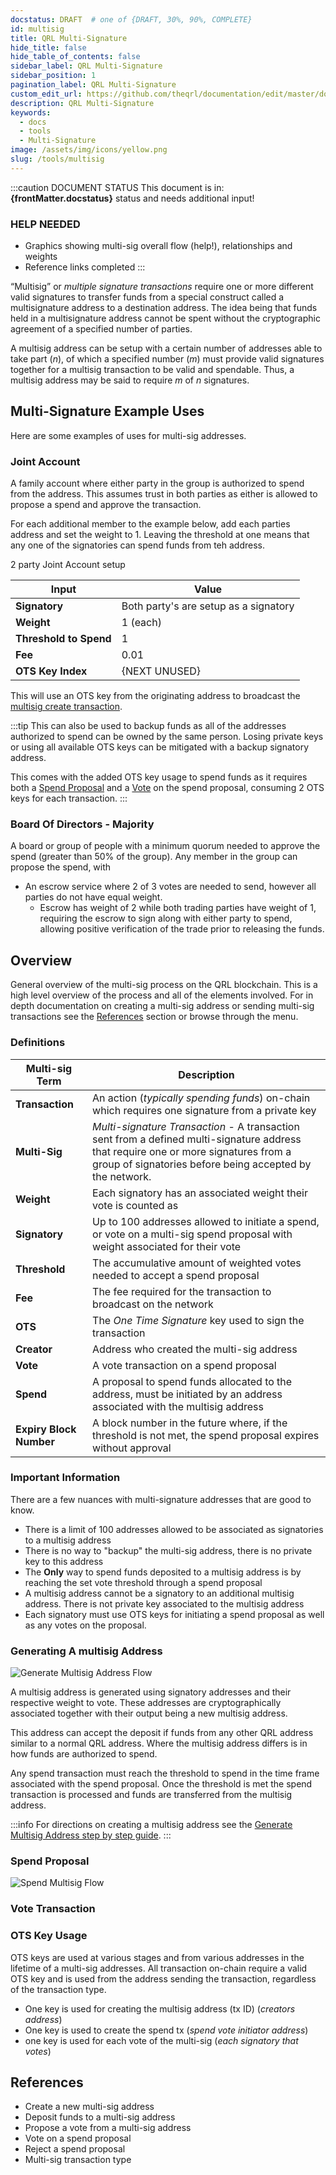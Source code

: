 ```yaml
---
docstatus: DRAFT  # one of {DRAFT, 30%, 90%, COMPLETE}
id: multisig
title: QRL Multi-Signature
hide_title: false
hide_table_of_contents: false
sidebar_label: QRL Multi-Signature
sidebar_position: 1
pagination_label: QRL Multi-Signature
custom_edit_url: https://github.com/theqrl/documentation/edit/master/docs/basics/what-is-qrl.md
description: QRL Multi-Signature
keywords:
  - docs
  - tools
  - Multi-Signature
image: /assets/img/icons/yellow.png
slug: /tools/multisig
---
```


:::caution DOCUMENT STATUS 
<span>This document is in: <b>{frontMatter.docstatus}</b> status and needs additional input!</span>

### HELP NEEDED

- Graphics showing multi-sig overall flow (help!), relationships and weights
- Reference links completed
:::


“Multisig” or *multiple signature transactions* require one or more different valid signatures to transfer funds from a special construct called a multisignature address to a destination address. The idea being that funds held in a multisignature address cannot be spent without the cryptographic agreement of a specified number of parties.

A multisig address can be setup with a certain number of addresses able to take part ($n$), of which a specified number ($m$) must provide valid signatures together for a multisig transaction to be valid and spendable. Thus, a multisig address may be said to require $m$ of $n$ signatures.

## Multi-Signature Example Uses

Here are some examples of uses for multi-sig addresses.

### Joint Account

A family account where either party in the group is authorized to spend from the address. This assumes trust in both parties as either is allowed to propose a spend and approve the transaction.

For each additional member to the example below, add each parties address and set the weight to 1. Leaving the threshold at one means that any one of the signatories can spend funds from teh address.

2 party Joint Account setup

| Input | Value | 
| --- | --- |
|**Signatory** | Both party's are setup as a signatory |
|**Weight** | 1 (each) |
|**Threshold to Spend** | 1 |
|**Fee** | 0.01 |
|**OTS Key Index**| {NEXT UNUSED} |

This will use an OTS key from the originating address to broadcast the [multisig create transaction](#).


:::tip
This can also be used to backup funds as all of the addresses authorized to spend can be owned by the same person. Losing private keys or using all available OTS keys can be mitigated with a backup signatory address. 

This comes with the added OTS key usage to spend funds as it requires both a [Spend Proposal](#) and a [Vote](#) on the spend proposal, consuming 2 OTS keys for each transaction.
:::


### Board Of Directors - Majority 

A board or group of people with a minimum quorum needed to approve the spend (greater than 50% of the group). Any member in the group can propose the spend, with 

- An escrow service where 2 of 3 votes are needed to send, however all parties do not have equal weight.
  - Escrow has weight of 2 while both trading parties have weight of 1, requiring the escrow to sign along with either party to spend, allowing positive verification of the trade prior to releasing the funds.

## Overview

General overview of the multi-sig process on the QRL blockchain. This is a high level overview of the process and all of the elements involved. For in depth documentation on creating a multi-sig address or sending multi-sig transactions see the [References](#references) section or browse through the menu.


### Definitions 

| Multi-sig Term | Description |
| ---- | ----------- |
| **Transaction** |   An action (*typically spending funds*) on-chain which requires one signature from a private key|
| **Multi-Sig** |  *Multi-signature Transaction* - A transaction sent from a defined multi-signature address that require one or more signatures from a group of signatories before being accepted by the network. |
| **Weight** | Each signatory has an associated weight their vote is counted as  |
| **Signatory** |   Up to 100 addresses allowed to initiate a spend, or vote on a multi-sig spend proposal with weight associated for their vote|
| **Threshold** | The accumulative amount of weighted votes needed to accept a spend proposal |
| **Fee** | The fee required for the transaction to broadcast on the network |
| **OTS** | The *One Time Signature* key used to sign the transaction |
| **Creator** | Address who created the multi-sig address |
| **Vote** | A vote transaction on a spend proposal |
| **Spend** | A proposal to spend funds allocated to the address, must be initiated by an address associated with the multisig address  |
| **Expiry Block Number** | A block number in the future where, if the threshold is not met, the spend proposal expires without approval |


### Important Information

There are a few nuances with multi-signature addresses that are good to know.

- There is a limit of 100 addresses allowed to be associated as signatories to a multisig address
- There is no way to "backup" the multi-sig address, there is no private key to this address
- The **Only** way to spend funds deposited to a multisig address is by reaching the set vote threshold through a spend proposal
- A multisig address cannot be a signatory to an additional multisig address. There is not private key associated to the multisig address
- Each signatory must use OTS keys for initiating a spend proposal as well as any votes on the proposal. 


### Generating A multisig Address

![Generate Multisig Address Flow](./assets/img/generate-multisig.png)

A multisig address is generated using signatory addresses and their respective weight to vote. These addresses are cryptographically associated together with their output being a new multisig address.

This address can accept the deposit if funds from any other QRL address similar to a normal QRL address. Where the multisig address differs is in how funds are authorized to spend.

Any spend transaction must reach the threshold to spend in the time frame associated with the spend proposal. Once the threshold is met the spend transaction is processed and funds are transferred from the multisig address.

:::info
For directions on creating a multisig address see the [Generate Multisig Address step by step guide](/tools/multisig/multisig-generate).
:::

### Spend Proposal
![Spend Multisig Flow](./assets/img/spend-vote.png)


### Vote Transaction


### OTS Key Usage

OTS keys are used at various stages and from various addresses in the lifetime of a multi-sig addresses. All transaction on-chain require a valid OTS key and is used from the address sending the transaction, regardless of the transaction type.

- One key is used for creating the multisig address (tx ID) (*creators address*)
- One key is used to create the spend tx (*spend vote initiator address*)
- one key is used for each vote of the multi-sig (*each signatory that votes*)



## References

- Create a new multi-sig address
- Deposit funds to a multi-sig address
- Propose a vote from a multi-sig address
- Vote on a spend proposal
- Reject a spend proposal
- Multi-sig transaction type 



